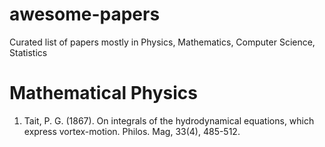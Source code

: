 # awesome-papers
Curated list of papers mostly in Physics, Mathematics, Computer Science, Statistics

# Mathematical Physics
1. Tait, P. G. (1867). On integrals of the hydrodynamical equations, which express vortex-motion. Philos. Mag, 33(4), 485-512.